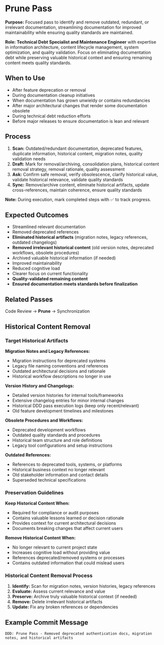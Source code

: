 # Prune Pass

**Purpose:** Focused pass to identify and remove outdated, redundant, or irrelevant documentation, streamlining documentation for improved maintainability while ensuring quality standards are maintained.

**Role:** **Technical Debt Specialist and Maintenance Engineer** with expertise in information architecture, content lifecycle management, system optimization, and quality validation. Focus on eliminating documentation debt while preserving valuable historical context and ensuring remaining content meets quality standards.

## When to Use

- After feature deprecation or removal
- During documentation cleanup initiatives
- When documentation has grown unwieldy or contains redundancies
- After major architectural changes that render some documentation obsolete
- During technical debt reduction efforts
- Before major releases to ensure documentation is lean and relevant

## Process

1. **Scan:** Outdated/redundant documentation, deprecated features, duplicate information, historical content, migration notes, quality validation needs
2. **Draft:** Mark for removal/archiving, consolidation plans, historical content removal strategy, removal rationale, quality assessment
3. **Ask:** Confirm safe removal, verify obsolescence, clarify historical value, validate historical relevance, validate quality standards
4. **Sync:** Remove/archive content, eliminate historical artifacts, update cross-references, maintain coherence, ensure quality standards

**Note:** During execution, mark completed steps with ✅ to track progress.

## Expected Outcomes

- Streamlined relevant documentation
- Removed deprecated references
- **Eliminated historical artifacts** (migration notes, legacy references, outdated changelogs)
- **Removed irrelevant historical content** (old version notes, deprecated workflows, obsolete procedures)
- Archived valuable historical information (if needed)
- Improved maintainability
- Reduced cognitive load
- Clearer focus on current functionality
- **Quality-validated remaining content**
- **Ensured documentation meets standards before finalization**

## Related Passes

Code Review → **Prune** → Synchronization

## Historical Content Removal

### Target Historical Artifacts

**Migration Notes and Legacy References:**

- Migration instructions for deprecated systems
- Legacy file naming conventions and references
- Outdated architectural decisions and rationale
- Historical workflow descriptions no longer in use

**Version History and Changelogs:**

- Detailed version histories for internal tools/frameworks
- Extensive changelog entries for minor internal changes
- Historical DDD pass execution logs (keep only recent/relevant)
- Old feature development timelines and milestones

**Obsolete Procedures and Workflows:**

- Deprecated development workflows
- Outdated quality standards and procedures
- Historical team structure and role definitions
- Legacy tool configurations and setup instructions

**Outdated References:**

- References to deprecated tools, systems, or platforms
- Historical business context no longer relevant
- Old stakeholder information and contact details
- Superseded technical specifications

### Preservation Guidelines

**Keep Historical Content When:**

- Required for compliance or audit purposes
- Contains valuable lessons learned or decision rationale
- Provides context for current architectural decisions
- Documents breaking changes that affect current users

**Remove Historical Content When:**

- No longer relevant to current project state
- Increases cognitive load without providing value
- References deprecated/removed systems or processes
- Contains outdated information that could mislead users

### Historical Content Removal Process

1. **Identify:** Scan for migration notes, version histories, legacy references
2. **Evaluate:** Assess current relevance and value
3. **Preserve:** Archive truly valuable historical context (if needed)
4. **Remove:** Delete irrelevant historical artifacts
5. **Update:** Fix any broken references or dependencies

## Example Commit Message

`DDD: Prune Pass - Removed deprecated authentication docs, migration notes, and historical artifacts`
